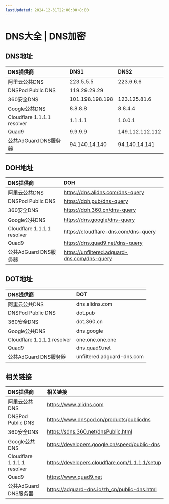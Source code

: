 ```yaml
---
lastUpdated: 2024-12-31T22:00:00+8:00
---
```


# DNS大全 | DNS加密

## DNS地址

| DNS提供商                   | DNS1            | DNS2            |
| :-------------------------- | :-------------- | :-------------- |
| 阿里云公共DNS               | 223.5.5.5       | 223.6.6.6       |
| DNSPod Public DNS           | 119.29.29.29    |                 |
| 360安全DNS                  | 101.198.198.198 | 123.125.81.6    |
| Google公共DNS               | 8.8.8.8         | 8.8.4.4         |
| Cloudflare 1.1.1.1 resolver | 1.1.1.1         | 1.0.0.1         |
| Quad9                       | 9.9.9.9         | 149.112.112.112 |
| 公共AdGuard DNS服务器       | 94.140.14.140   | 94.140.14.141   |

## DOH地址

| DNS提供商                   | DOH                                          |
| :-------------------------- | :------------------------------------------- |
| 阿里云公共DNS               | https://dns.alidns.com/dns-query             |
| DNSPod Public DNS           | https://doh.pub/dns-query                    |
| 360安全DNS                  | https://doh.360.cn/dns-query                 |
| Google公共DNS               | https://dns.google/dns-query                 |
| Cloudflare 1.1.1.1 resolver | https://cloudflare-dns.com/dns-query         |
| Quad9                       | https://dns.quad9.net/dns-query              |
| 公共AdGuard DNS服务器       | https://unfiltered.adguard-dns.com/dns-query |

## DOT地址

| DNS提供商                   | DOT                        |
| :-------------------------- | :------------------------- |
| 阿里云公共DNS               | dns.alidns.com             |
| DNSPod Public DNS           | dot.pub                    |
| 360安全DNS                  | dot.360.cn                 |
| Google公共DNS               | dns.google                 |
| Cloudflare 1.1.1.1 resolver | one.one.one.one            |
| Quad9                       | dns.quad9.net              |
| 公共AdGuard DNS服务器       | unfiltered.adguard-dns.com |

## 相关链接

| DNS提供商                   | 相关链接                                          |
| :-------------------------- | :------------------------------------------------ |
| 阿里云公共DNS               | <https://www.alidns.com>                          |
| DNSPod Public DNS           | <https://www.dnspod.cn/products/publicdns>        |
| 360安全DNS                  | <https://sdns.360.net/dnsPublic.html>             |
| Google公共DNS               | <https://developers.google.cn/speed/public-dns>   |
| Cloudflare 1.1.1.1 resolver | <https://developers.cloudflare.com/1.1.1.1/setup> |
| Quad9                       | <https://www.quad9.net>                           |
| 公共AdGuard DNS服务器       | <https://adguard-dns.io/zh_cn/public-dns.html>    |